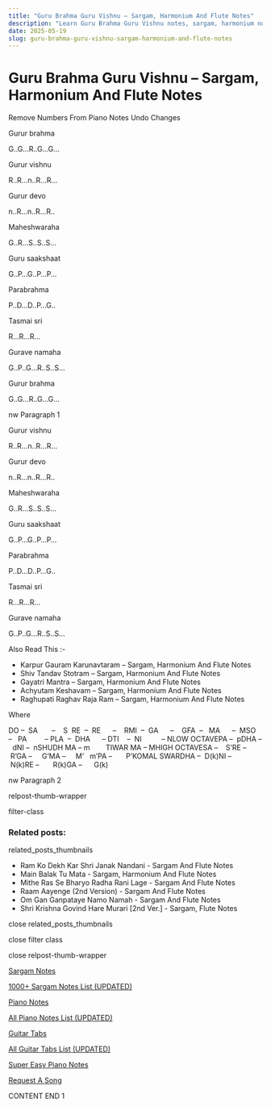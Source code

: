 ```yaml
---
title: "Guru Brahma Guru Vishnu – Sargam, Harmonium And Flute Notes"
description: "Learn Guru Brahma Guru Vishnu notes, sargam, harmonium notations and flute notes. Easy step-by-step tutorial for beginners."
date: 2025-05-19
slug: guru-brahma-guru-vishnu-sargam-harmonium-and-flute-notes
---
```


# Guru Brahma Guru Vishnu – Sargam, Harmonium And Flute Notes

Remove Numbers From Piano Notes
Undo Changes

Gurur brahma

G..G…R..G…G…

Gurur vishnu

R..R…n..R…R…

Gurur devo

n..R…n..R…R..

Maheshwaraha

G..R…S..S..S…

Guru saakshaat

G..P…G..P…P…

Parabrahma

P..D…D..P…G..

Tasmai sri

R…R…R…

Gurave namaha

G..P..G…R..S..S…

Gurur brahma

G..G…R..G…G…

nw Paragraph 1

Gurur vishnu

R..R…n..R…R…

Gurur devo

n..R…n..R…R..

Maheshwaraha

G..R…S..S..S…

Guru saakshaat

G..P…G..P…P…

Parabrahma

P..D…D..P…G..

Tasmai sri

R…R…R…

Gurave namaha

G..P..G…R..S..S…

Also Read This :-

* Karpur Gauram Karunavtaram – Sargam, Harmonium And Flute Notes
* Shiv Tandav Stotram – Sargam, Harmonium And Flute Notes
* Gayatri Mantra – Sargam, Harmonium And Flute Notes
* Achyutam Keshavam – Sargam, Harmonium And Flute Notes
* Raghupati Raghav Raja Ram – Sargam, Harmonium And Flute Notes

Where

DO –  SA       –    S  RE  –  RE      –    RMI  –  GA      –    GFA  –   MA      –  MSO  –   PA         – PLA  –  DHA      – DTI    –  NI          – NLOW OCTAVEPA –  pDHA –  dNI –  nSHUDH MA – m        TIWAR MA – MHIGH OCTAVESA –    S’RE –     R’GA –     G’MA –     M’   m’PA –       P’KOMAL SWARDHA –  D(k)NI –       N(k)RE –       R(k)GA –      G(k)

nw Paragraph 2

relpost-thumb-wrapper

filter-class

### Related posts:

related_posts_thumbnails

* Ram Ko Dekh Kar Shri Janak Nandani - Sargam And Flute Notes
* Main Balak Tu Mata - Sargam, Harmonium And Flute Notes
* Mithe Ras Se Bharyo Radha Rani Lage - Sargam And Flute Notes
* Raam Aayenge (2nd Version) - Sargam And Flute Notes
* Om Gan Ganpataye Namo Namah - Sargam And Flute Notes
* Shri Krishna Govind Hare Murari [2nd Ver.] - Sargam, Flute Notes

close related_posts_thumbnails

close filter class

close relpost-thumb-wrapper

[Sargam Notes](/sargam-notes.html)

[1000+ Sargam Notes List (UPDATED)](/all-songs-list-sargam-notes.html)

[Piano Notes](/piano-notes.html)

[All Piano Notes List (UPDATED)](/all-songs-list-piano-notes.html)

[Guitar Tabs](/guitar-tabs.html)

[All Guitar Tabs List (UPDATED)](/all-songs-list-guitar-tabs.html)

[Super Easy Piano Notes](https://studywall.in/)

[Request A Song](/request-a-song.html)

CONTENT END 1

